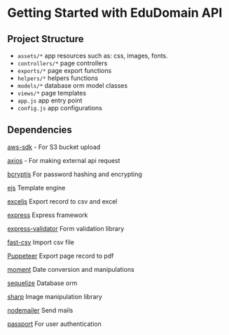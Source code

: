# Getting Started with EduDomain API



## Project Structure

- ```assets/*``` app resources such as: css, images, fonts.
- ```controllers/*``` page controllers
- ```exports/*``` page export functions
- ```helpers/*``` helpers functions
- ```models/*``` database orm model classes
- ```views/*``` page templates
- ```app.js``` app entry point
- ```config.js``` app configurations

## Dependencies

[aws-sdk](https://aws.amazon.com/sdk-for-javascript/) - For S3 bucket upload

[axios](https://www.npmjs.com/package/axios) - For making external api request

[bcryptjs](https://www.npmjs.com/package/bcrypt) For password hashing and encrypting

[ejs](https://www.npmjs.com/package/ejs) Template engine

[exceljs](https://www.npmjs.com/package/exceljs) Export record to csv and excel

[express](https://www.npmjs.com/package/express) Express framework

[express-validator](https://www.npmjs.com/package/express-validator) Form validation library

[fast-csv](https://www.npmjs.com/package/fast-csv) Import csv file

[Puppeteer](https://pptr.dev/) Export page record to pdf

[moment](https://momentjs.com/) Date conversion and manipulations

[sequelize](https://sequelize.org/) Database orm

[sharp](https://www.npmjs.com/package/sharp) Image manipulation library

[nodemailer](https://nodemailer.com/about/) Send mails

[passport](https://www.passportjs.org/) For user authentication

